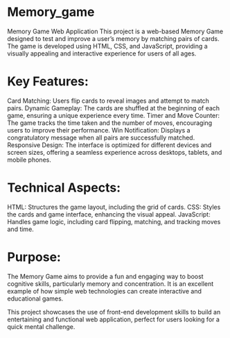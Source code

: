 # Memory_game

Memory Game Web Application
This project is a web-based Memory Game designed to test and improve a user’s memory by matching pairs of cards. The game is developed using HTML, CSS, and JavaScript, providing a visually appealing and interactive experience for users of all ages.

# Key Features:
Card Matching: Users flip cards to reveal images and attempt to match pairs.
Dynamic Gameplay: The cards are shuffled at the beginning of each game, ensuring a unique experience every time.
Timer and Move Counter: The game tracks the time taken and the number of moves, encouraging users to improve their performance.
Win Notification: Displays a congratulatory message when all pairs are successfully matched.
Responsive Design: The interface is optimized for different devices and screen sizes, offering a seamless experience across desktops, tablets, and mobile phones.

# Technical Aspects:
HTML: Structures the game layout, including the grid of cards.
CSS: Styles the cards and game interface, enhancing the visual appeal.
JavaScript: Handles game logic, including card flipping, matching, and tracking moves and time.

# Purpose:
The Memory Game aims to provide a fun and engaging way to boost cognitive skills, particularly memory and concentration. It is an excellent example of how simple web technologies can create interactive and educational games.

This project showcases the use of front-end development skills to build an entertaining and functional web application, perfect for users looking for a quick mental challenge.
